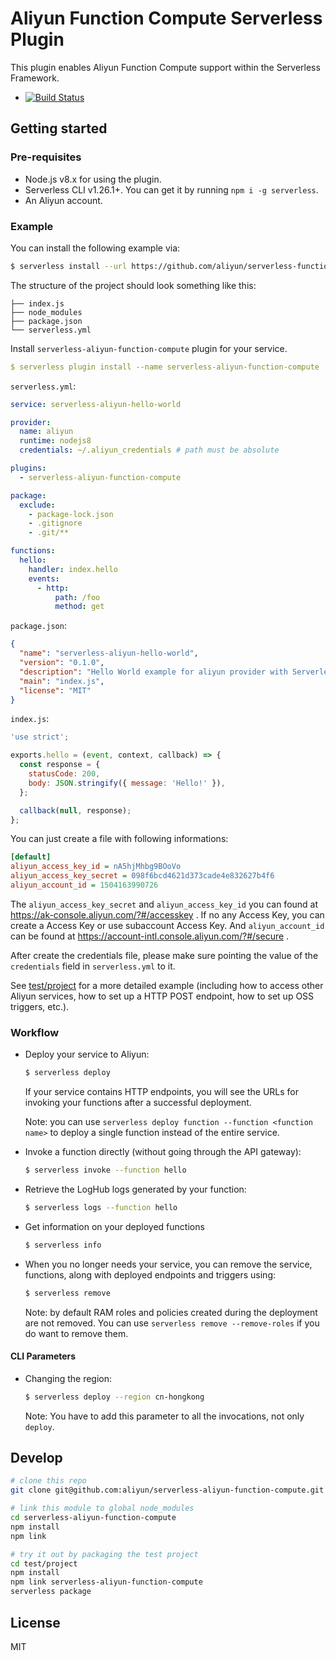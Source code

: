# Aliyun Function Compute Serverless Plugin

This plugin enables Aliyun Function Compute support within the Serverless Framework.

- [![Build Status](https://travis-ci.org/aliyun/serverless-aliyun-function-compute.svg?branch=master)](https://travis-ci.org/aliyun/serverless-aliyun-function-compute)

## Getting started

### Pre-requisites

* Node.js v8.x for using the plugin.
* Serverless CLI v1.26.1+. You can get it by running `npm i -g serverless`.
* An Aliyun account.

### Example

You can install the following example via:

```sh
$ serverless install --url https://github.com/aliyun/serverless-function-compute-examples/tree/master/aliyun-nodejs
```

The structure of the project should look something like this:

```
├── index.js
├── node_modules
├── package.json
└── serverless.yml
```

Install `serverless-aliyun-function-compute` plugin for your service.

```yaml
$ serverless plugin install --name serverless-aliyun-function-compute
```

`serverless.yml`:

```yaml
service: serverless-aliyun-hello-world

provider:
  name: aliyun
  runtime: nodejs8
  credentials: ~/.aliyun_credentials # path must be absolute

plugins:
  - serverless-aliyun-function-compute

package:
  exclude:
    - package-lock.json
    - .gitignore
    - .git/**

functions:
  hello:
    handler: index.hello
    events:
      - http:
          path: /foo
          method: get
```

`package.json`:

```json
{
  "name": "serverless-aliyun-hello-world",
  "version": "0.1.0",
  "description": "Hello World example for aliyun provider with Serverless Framework.",
  "main": "index.js",
  "license": "MIT"
}
```

`index.js`:

```js
'use strict';

exports.hello = (event, context, callback) => {
  const response = {
    statusCode: 200,
    body: JSON.stringify({ message: 'Hello!' }),
  };

  callback(null, response);
};
```

You can just create a file with following informations:

```ini
[default]
aliyun_access_key_id = nA5hjMhbg9BOoVo
aliyun_access_key_secret = 098f6bcd4621d373cade4e832627b4f6
aliyun_account_id = 1504163990726
```

The `aliyun_access_key_secret` and `aliyun_access_key_id` you can found at https://ak-console.aliyun.com/?#/accesskey . If no any Access Key, you can create a Access Key or use subaccount Access Key. And `aliyun_account_id` can be found at https://account-intl.console.aliyun.com/?#/secure .

After create the credentials file, please make sure pointing the value of the `credentials` field in `serverless.yml` to it.

See [test/project](./test/project) for a more detailed example (including how to access other Aliyun services, how to set up a HTTP POST endpoint, how to set up OSS triggers, etc.).

### Workflow

* Deploy your service to Aliyun:

  ```sh
  $ serverless deploy
  ```

  If your service contains HTTP endpoints, you will see the URLs for invoking your functions after a successful deployment.

  Note: you can use `serverless deploy function --function <function name>` to deploy a single function instead of the entire service.
* Invoke a function directly (without going through the API gateway):

  ```sh
  $ serverless invoke --function hello
  ```
* Retrieve the LogHub logs generated by your function:

  ```sh
  $ serverless logs --function hello
  ```
* Get information on your deployed functions

  ```sh
  $ serverless info
  ```
* When you no longer needs your service, you can remove the service, functions, along with deployed endpoints and triggers using:

  ```sh
  $ serverless remove
  ```

  Note: by default RAM roles and policies created during the deployment are not removed. You can use `serverless remove --remove-roles` if you do want to remove them.

#### CLI Parameters

* Changing the region:
  ```sh
  $ serverless deploy --region cn-hongkong
  ```

  Note: You have to add this parameter to all the invocations, not only `deploy`.

## Develop

```sh
# clone this repo
git clone git@github.com:aliyun/serverless-aliyun-function-compute.git

# link this module to global node_modules
cd serverless-aliyun-function-compute
npm install
npm link

# try it out by packaging the test project
cd test/project
npm install
npm link serverless-aliyun-function-compute
serverless package
```

## License

MIT
